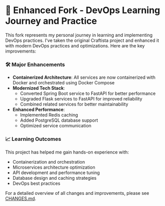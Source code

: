 # 🚀 Enhanced Fork - DevOps Learning Journey and Practice

This fork represents my personal journey in learning and implementing DevOps practices. I've taken
the original Craftista project and enhanced it with modern DevOps practices and optimizations. Here
are the key improvements:

### 🛠️ Major Enhancements
- **Containerized Architecture**: All services are now containerized with Docker and orchestrated
using Docker Compose
- **Modernized Tech Stack**: 
  - Converted Spring Boot service to FastAPI for better performance
  - Upgraded Flask services to FastAPI for improved reliability
  - Combined related services for better maintainability
- **Enhanced Performance**:
  - Implemented Redis caching
  - Added PostgreSQL database support
  - Optimized service communication

### 📈 Learning Outcomes
This project has helped me gain hands-on experience with:
- Containerization and orchestration
- Microservices architecture optimization
- API development and performance tuning
- Database design and caching strategies
- DevOps best practices

For a detailed overview of all changes and improvements, please see [CHANGES.md](CHANGES.md).
